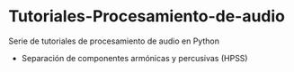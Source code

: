 # Tutoriales-Procesamiento-de-audio
Serie de tutoriales de procesamiento de audio en Python

- Separación de componentes armónicas y percusivas (HPSS)
